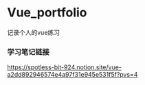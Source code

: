 # Vue_portfolio
记录个人的vue练习

### 学习笔记链接
https://spotless-bit-924.notion.site/vue-a2dd892946574e4a97f31e945e531f5f?pvs=4
